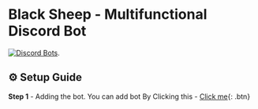 # Black Sheep - Multifunctional Discord Bot <br /> 
[![Discord Bots](https://top.gg/api/widget/716985864512864328.svg)](https://top.gg/bot/716985864512864328). 
<br />

## :gear: Setup Guide
 **Step 1** - Adding the bot. You can add bot By Clicking this - [Click me](http://www.google.com){: .btn}
